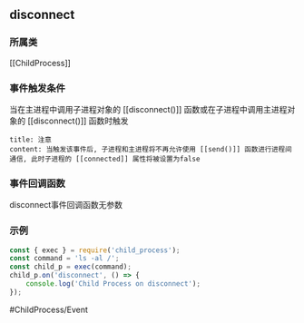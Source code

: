 ## disconnect
### 所属类
[[ChildProcess]]

### 事件触发条件
当在主进程中调用子进程对象的 [[disconnect()]] 函数或在子进程中调用主进程对象的 [[disconnect()]] 函数时触发

```ad-warning
title: 注意
content: 当触发该事件后, 子进程和主进程将不再允许使用 [[send()]] 函数进行进程间通信, 此时子进程的 [[connected]] 属性将被设置为false
```

### 事件回调函数
disconnect事件回调函数无参数

### 示例
```javascript
const { exec } = require('child_process');
const command = 'ls -al /';
const child_p = exec(command);
child_p.on('disconnect', () => {
    console.log('Child Process on disconnect');
});
```

#ChildProcess/Event 